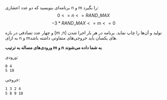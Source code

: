برنامه‌ای بنويسيد كه دو عدد اعشاری n و m را بگیرد:$$ 0 <= n <= RAND\_MAX $$
$$ -3 * RAND\_MAX <= m <= 0 $$

و چهار عدد تصادفی در بازه [m ,n] تولید و آن‌ها را چاپ نماید. برنامه در هر بار اجرا شدن به ازای n و mهای یکسان باید خروجی‌های متفاوتی داشته باشد.

**ورودی‌های مساله به ترتیب m و n به شما داده می‌شوند**

ورودی:

	0 4
	5 10

خروجی:

```markdown
1 3 2 4
5 8 9 10
```